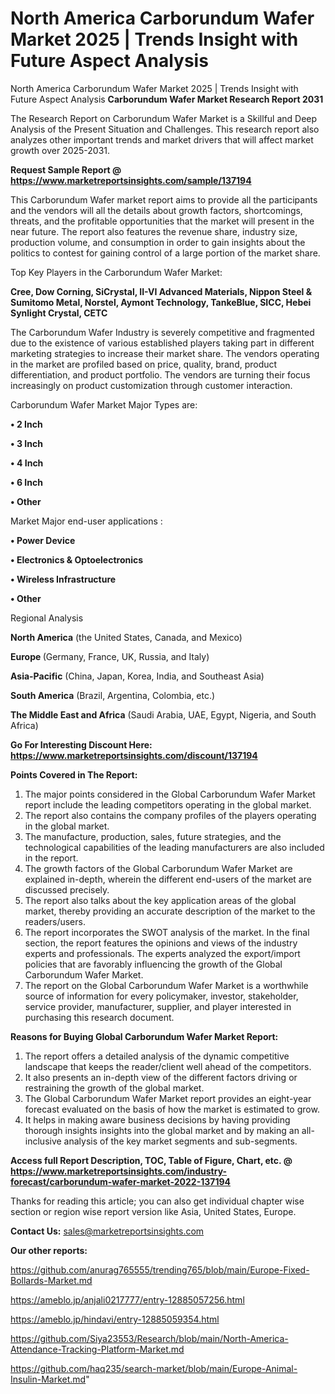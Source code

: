 # North America Carborundum Wafer Market 2025 | Trends Insight with Future Aspect Analysis
North America Carborundum Wafer Market 2025 | Trends Insight with Future Aspect Analysis
<strong>Carborundum Wafer Market Research Report 2031</strong>

The Research Report on Carborundum Wafer Market is a Skillful and Deep Analysis of the Present Situation and Challenges. This research report also analyzes other important trends and market drivers that will affect market growth over 2025-2031.

<strong>Request Sample Report @ <a href=https://www.marketreportsinsights.com/sample/137194>https://www.marketreportsinsights.com/sample/137194</a></strong>

This Carborundum Wafer market report aims to provide all the participants and the vendors will all the details about growth factors, shortcomings, threats, and the profitable opportunities that the market will present in the near future. The report also features the revenue share, industry size, production volume, and consumption in order to gain insights about the politics to contest for gaining control of a large portion of the market share.

Top Key Players in the Carborundum Wafer Market:

<strong>Cree, Dow Corning, SiCrystal, II-VI Advanced Materials, Nippon Steel & Sumitomo Metal, Norstel, Aymont Technology, TankeBlue, SICC, Hebei Synlight Crystal, CETC</strong>

The Carborundum Wafer Industry is severely competitive and fragmented due to the existence of various established players taking part in different marketing strategies to increase their market share. The vendors operating in the market are profiled based on price, quality, brand, product differentiation, and product portfolio. The vendors are turning their focus increasingly on product customization through customer interaction.

Carborundum Wafer Market Major Types are:

<strong>• 2 Inch

• 3 Inch

• 4 Inch

• 6 Inch

• Other</strong>

Market Major end-user applications :

<strong>• Power Device

• Electronics & Optoelectronics

• Wireless Infrastructure

• Other</strong>

Regional Analysis

</u><strong><b>North America</b></strong> (the United States, Canada, and Mexico)

<strong><b>Europe </b></strong>(Germany, France, UK, Russia, and Italy)

<strong><b>Asia-Pacific</b></strong> (China, Japan, Korea, India, and Southeast Asia)

<strong><b>South America</b></strong> (Brazil, Argentina, Colombia, etc.)

<strong><b>The Middle East and Africa</b></strong> (Saudi Arabia, UAE, Egypt, Nigeria, and South Africa)

<strong>Go For Interesting Discount Here: <a href=https://www.marketreportsinsights.com/discount/137194>https://www.marketreportsinsights.com/discount/137194</a></strong>

<strong>Points Covered in The Report:</strong>
<ol>
  <li>The major points considered in the Global Carborundum Wafer Market report include the leading competitors operating in the global market.</li>
  <li>The report also contains the company profiles of the players operating in the global market.</li>
  <li>The manufacture, production, sales, future strategies, and the technological capabilities of the leading manufacturers are also included in the report.</li>
  <li>The growth factors of the Global Carborundum Wafer Market are explained in-depth, wherein the different end-users of the market are discussed precisely.</li>
  <li>The report also talks about the key application areas of the global market, thereby providing an accurate description of the market to the readers/users.</li>
  <li>The report incorporates the SWOT analysis of the market. In the final section, the report features the opinions and views of the industry experts and professionals. The experts analyzed the export/import policies that are favorably influencing the growth of the Global Carborundum Wafer Market.</li>
  <li>The report on the Global Carborundum Wafer Market is a worthwhile source of information for every policymaker, investor, stakeholder, service provider, manufacturer, supplier, and player interested in purchasing this research document.</li>
</ol>
<strong>Reasons for Buying Global Carborundum Wafer Market Report:</strong>

<ol>
  <li>The report offers a detailed analysis of the dynamic competitive landscape that keeps the reader/client well ahead of the competitors.</li>
  <li>It also presents an in-depth view of the different factors driving or restraining the growth of the global market.</li>
  <li>The Global Carborundum Wafer Market report provides an eight-year forecast evaluated on the basis of how the market is estimated to grow.</li>
  <li>It helps in making aware business decisions by having providing thorough insights insights into the global market and by making an all-inclusive analysis of the key market segments and sub-segments.</li>
</ol>
<strong>Access full Report Description, TOC, Table of Figure, Chart, etc. @ <a href=https://www.marketreportsinsights.com/industry-forecast/carborundum-wafer-market-2022-137194>https://www.marketreportsinsights.com/industry-forecast/carborundum-wafer-market-2022-137194</a></strong>


Thanks for reading this article; you can also get individual chapter wise section or region wise report version like Asia, United States, Europe.

<strong>Contact Us:</strong>
sales@marketreportsinsights.com

<strong>Our other reports:</strong>

<a href=https://github.com/anurag765555/trending765/blob/main/Europe-Fixed-Bollards-Market.md>https://github.com/anurag765555/trending765/blob/main/Europe-Fixed-Bollards-Market.md</a>

<a href=https://ameblo.jp/anjali0217777/entry-12885057256.html>https://ameblo.jp/anjali0217777/entry-12885057256.html</a>

<a href=https://ameblo.jp/hindavi/entry-12885059354.html>https://ameblo.jp/hindavi/entry-12885059354.html</a>

<a href=https://github.com/Siya23553/Research/blob/main/North-America-Attendance-Tracking-Platform-Market.md>https://github.com/Siya23553/Research/blob/main/North-America-Attendance-Tracking-Platform-Market.md</a>

<a href=https://github.com/haq235/search-market/blob/main/Europe-Animal-Insulin-Market.md>https://github.com/haq235/search-market/blob/main/Europe-Animal-Insulin-Market.md</a>"
